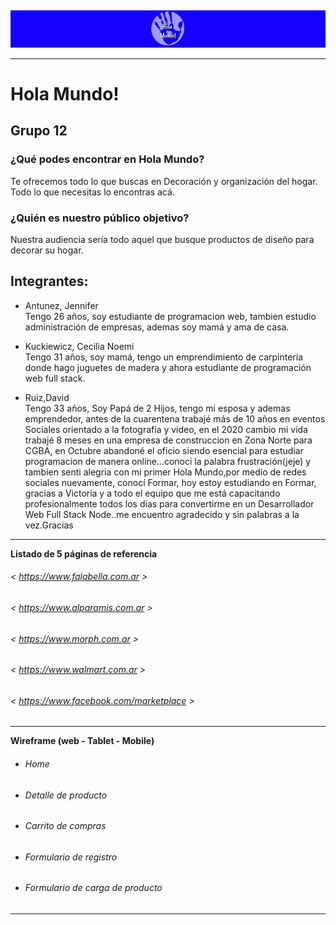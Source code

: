 
## 
<img width="auto" src="images/HolaMundo.jpg">

---
# Hola Mundo!

## Grupo 12

### ¿Qué podes encontrar en Hola Mundo?

Te ofrecemos todo lo que buscas en Decoración y organización del hogar.<br>
Todo lo que necesitas lo encontras acá.<br> 

### ¿Quién es nuestro público objetivo?

Nuestra audiencia sería todo aquel que busque productos de diseño para decorar su hogar.<br>
>

 ## Integrantes:
* Antunez, Jennifer<br> Tengo 26 años, soy estudiante de programacion web, tambien estudio administración de empresas, ademas soy mamá  y ama de casa.
* Kuckiewicz, Cecilia Noemi<br> Tengo 31 años, soy mamá, tengo un emprendimiento de carpintería donde hago juguetes de madera y ahora estudiante de programación web full stack. 
 
* Ruiz,David <br>Tengo 33 años, Soy Papá de 2 Hijos, tengo mi esposa y ademas emprendedor, antes de la cuarentena trabajé más de 10 años en eventos Sociales orientado a la fotografía y video, en el 2020 cambio mi vida trabajé 8 meses en una empresa de construccion en Zona Norte para CGBA, en Octubre abandoné el oficio siendo esencial para estudiar programacion de manera online...conoci la palabra frustración(jeje) y tambien senti alegria con mi primer Hola Mundo,por medio de redes sociales nuevamente, conocí Formar, hoy estoy estudiando en Formar, gracias a Victoria y a todo el equipo que me está capacitando profesionalmente todos los días para convertirme en un Desarrollador Web Full Stack Node..me encuentro agradecido y sin palabras a la vez.Gracias

---

**Listado de 5 páginas de referencia**
  
###### < https://www.falabella.com.ar > 
###### < https://www.alparamis.com.ar > 
###### < https://www.morph.com.ar > 
###### < https://www.walmart.com.ar > 
###### < https://www.facebook.com/marketplace >
---
**Wireframe (web - Tablet - Mobile)**
  
* ###### Home
* ###### Detalle de producto
* ###### Carrito de compras
* ###### Formulario de registro
* ###### Formulario de carga de producto
---
